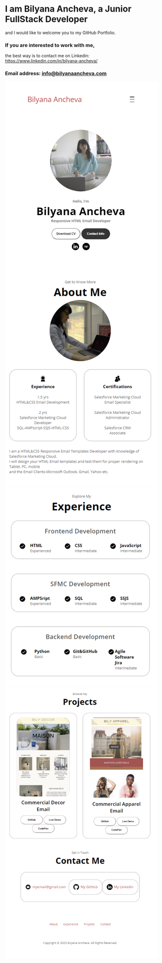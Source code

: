 # I am Bilyana Ancheva, a Junior FullStack Developer 
and I would like to welcome you to my GitHub Portfolio.

### If you are interested to work with me, 
the best way is to contact me on Linkedin: https://www.linkedin.com/in/bilyana-ancheva/

### Email address: info@bilyanaancheva.com

![My Landing page](Assets/My-Landing-screenshot1.PNG)
![My Landing page](Assets/My-Landing-screenshot2.PNG)
![My Landing page](Assets/My-Landing-screenshot3.PNG)
![My Landing page](Assets/My-Landing-screenshot4.PNG)
![My Landing page](Assets/My-Landing-screenshot5.PNG)



